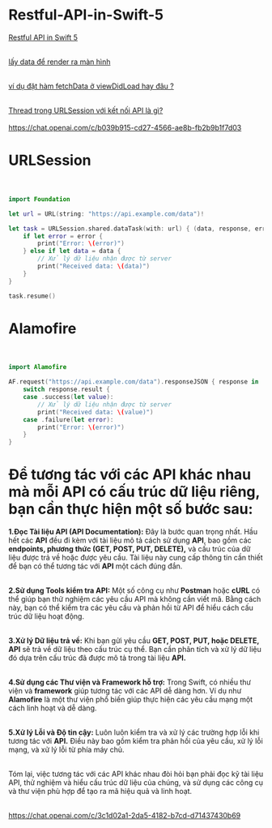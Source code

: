 # Restful-API-in-Swift-5

[Restful API in Swift 5](https://chat.openai.com/c/c4746939-b698-482d-ab1e-16317c450559) <br><br>

[lấy data để render ra màn hình](https://chat.openai.com/c/b69e2793-f0b5-4651-9282-99dce909d4a6) <br><br>

[ví dụ đặt hàm fetchData ở viewDidLoad hay đâu ?](https://chat.openai.com/c/e601fc1f-9e06-4f8f-9947-c66b6d6b73ac) <br><br>

[Thread trong URLSession với kết nối API là gì?](https://gemini.google.com/app/586ee2028aa08288) <br><br>
https://chat.openai.com/c/b039b915-cd27-4566-ae8b-fb2b9b1f7d03

# URLSession <br><br>
```swift
import Foundation

let url = URL(string: "https://api.example.com/data")!

let task = URLSession.shared.dataTask(with: url) { (data, response, error) in
    if let error = error {
        print("Error: \(error)")
    } else if let data = data {
        // Xử lý dữ liệu nhận được từ server
        print("Received data: \(data)")
    }
}

task.resume()
```
# Alamofire <br><br>
```swift
import Alamofire

AF.request("https://api.example.com/data").responseJSON { response in
    switch response.result {
    case .success(let value):
        // Xử lý dữ liệu nhận được từ server
        print("Received data: \(value)")
    case .failure(let error):
        print("Error: \(error)")
    }
}
```

# Để tương tác với các API khác nhau mà mỗi API có cấu trúc dữ liệu riêng, bạn cần thực hiện một số bước sau:

**1.Đọc Tài liệu API (API Documentation):** Đây là bước quan trọng nhất. Hầu hết các **API** đều đi kèm với tài liệu mô tả cách sử dụng **API**, bao gồm các **endpoints, phương thức (GET, POST, PUT, DELETE),** và cấu trúc của dữ liệu được trả về hoặc được yêu cầu. Tài liệu này cung cấp thông tin cần thiết để bạn có thể tương tác với **API** một cách đúng đắn. <br><br>

**2.Sử dụng Tools kiểm tra API:** Một số công cụ như **Postman** hoặc **cURL** có thể giúp bạn thử nghiệm các yêu cầu API mà không cần viết mã. Bằng cách này, bạn có thể kiểm tra các yêu cầu và phản hồi từ API để hiểu cách cấu trúc dữ liệu hoạt động.<br><br>

**3.Xử lý Dữ liệu trả về:** Khi bạn gửi yêu cầu **GET, POST, PUT, hoặc DELETE, API** sẽ trả về dữ liệu theo cấu trúc cụ thể. Bạn cần phân tích và xử lý dữ liệu đó dựa trên cấu trúc đã được mô tả trong tài liệu **API.**  <br><br>


**4.Sử dụng các Thư viện và Framework hỗ trợ:** Trong Swift, có nhiều thư viện và **framework** giúp tương tác với các API dễ dàng hơn. Ví dụ như **Alamofire** là một thư viện phổ biến giúp thực hiện các yêu cầu mạng một cách linh hoạt và dễ dàng.<br><br>

**5.Xử lý Lỗi và Độ tin cậy:** Luôn luôn kiểm tra và xử lý các trường hợp lỗi khi tương tác với **API.** Điều này bao gồm kiểm tra phản hồi của yêu cầu, xử lý lỗi mạng, và xử lý lỗi từ phía máy chủ. <br><br>

Tóm lại, việc tương tác với các API khác nhau đòi hỏi bạn phải đọc kỹ tài liệu API, thử nghiệm và hiểu cấu trúc dữ liệu của chúng, và sử dụng các công cụ và thư viện phù hợp để tạo ra mã hiệu quả và linh hoạt. <br><br>

https://chat.openai.com/c/3c1d02a1-2da5-4182-b7cd-d71437430b69

















